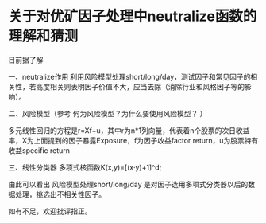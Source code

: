 # 关于对优矿因子处理中neutralize函数的理解和猜测



目前据了解

一、neutralize作用
利用风险模型处理short/long/day，测试因子和常见因子的相关性，若高度相关则表明因子价值不大，应当去除（消除行业和风格因子等的影响）。

二、风险模型（参考 何为风险模型？为什么要使用风险模型？ ）

多元线性回归的方程是r=Xf+u，其中r为n*1列向量，代表着n个股票的次日收益率，X为上面提到的因子暴露Exposure，f为因子收益factor return，u为股票特有收益specific return


三、线性分类器
多项式核函数K(x,y)=[(x·y)+1]^d;

由此可以看出 风险模型处理short/long/day 是对因子选用多项式分类器以后的数据处理，挑选出不相关性因子。

如有不足，欢迎批评指正。

